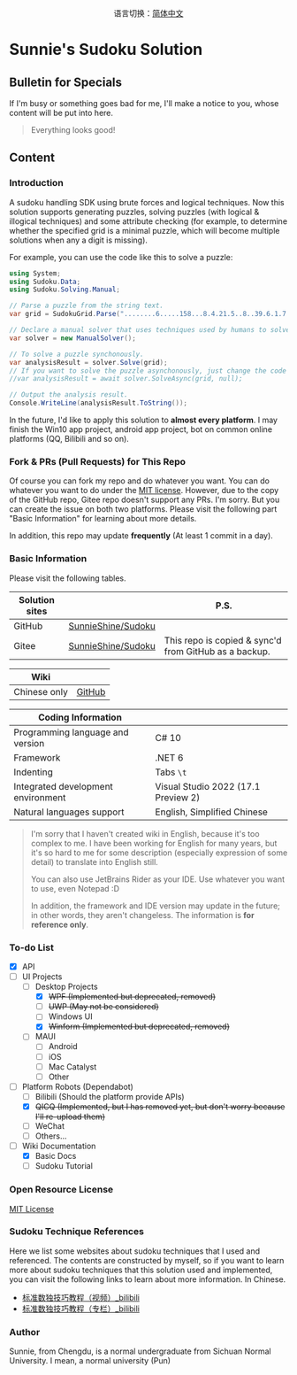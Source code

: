 <center>语言切换：<a href="README-zh-cn.md">简体中文</a></center>

# Sunnie's Sudoku Solution

## Bulletin for Specials

If I'm busy or something goes bad for me, I'll make a notice to you, whose content will be put into here.

> Everything looks good!

## Content

### Introduction

A sudoku handling SDK using brute forces and logical techniques. Now this solution supports generating puzzles, solving puzzles (with logical & illogical techniques) and some attribute checking (for example, to determine whether the specified grid is a minimal puzzle, which will become multiple solutions when any a digit is missing).

For example, you can use the code like this to solve a puzzle:

```csharp
using System;
using Sudoku.Data;
using Sudoku.Solving.Manual;

// Parse a puzzle from the string text.
var grid = SudokuGrid.Parse("........6.....158...8.4.21.5..8..39.6.1.7.8.5.89..5..1.24.5.9...659.....9........");

// Declare a manual solver that uses techniques used by humans to solve a puzzle.
var solver = new ManualSolver();

// To solve a puzzle synchonously.
var analysisResult = solver.Solve(grid);
// If you want to solve the puzzle asynchonously, just change the code to:
//var analysisResult = await solver.SolveAsync(grid, null);

// Output the analysis result.
Console.WriteLine(analysisResult.ToString());
```

In the future, I'd like to apply this solution to **almost every platform**. I may finish the Win10 app project, android app project, bot on common online platforms (QQ, Bilibili and so on).

### Fork & PRs (Pull Requests) for This Repo

Of course you can fork my repo and do whatever you want. You can do whatever you want to do under the [MIT license](https://github.com/SunnieShine/Sudoku/blob/main/LICENSE). However, due to the copy of the GitHub repo, Gitee repo doesn't support any PRs. I'm sorry. But you can create the issue on both two platforms. Please visit the following part "Basic Information" for learning about more details.

In addition, this repo may update **frequently** (At least 1 commit in a day).

### Basic Information

Please visit the following tables.

| Solution sites |                                                             | P.S.                                                  |
| -------------- | ----------------------------------------------------------- | ----------------------------------------------------- |
| GitHub         | [SunnieShine/Sudoku](https://github.com/SunnieShine/Sudoku) |                                                       |
| Gitee          | [SunnieShine/Sudoku](https://gitee.com/SunnieShine/Sudoku)  | This repo is copied & sync'd from GitHub as a backup. |

| Wiki         |                                                |
| ------------ | ---------------------------------------------- |
| Chinese only | [GitHub](https://sunnieshine.github.io/Sudoku) |

| Coding Information                 |                                     |
| ---------------------------------- | ----------------------------------- |
| Programming language and version   | C# 10                               |
| Framework                          | .NET 6                              |
| Indenting                          | Tabs `\t`                           |
| Integrated development environment | Visual Studio 2022 (17.1 Preview 2) |
| Natural languages support          | English, Simplified Chinese         |

> I'm sorry that I haven't created wiki in English, because it's too complex to me. I have been working for English for many years, but it's so hard to me for some description (especially expression of some detail) to translate into English still.
>
> You can also use JetBrains Rider as your IDE. Use whatever you want to use, even Notepad :D
>
> In addition, the framework and IDE version may update in the future; in other words, they aren't changeless. The information is **for reference only**.

### To-do List

* [x] API
* [ ] UI Projects
  * [ ] Desktop Projects
    * [x] ~~WPF (Implemented but deprecated, removed)~~
    * [ ] ~~UWP (May not be considered)~~
    * [ ] Windows UI
    * [x] ~~Winform (Implemented but deprecated, removed)~~
  * [ ] MAUI
    * [ ] Android
    * [ ] iOS
    * [ ] Mac Catalyst
    * [ ] Other
* [ ] Platform Robots (Dependabot)
  * [ ] Bilibili (Should the platform provide APIs)
  * [x] ~~QICQ (Implemented, but I has removed yet, but don't worry because I'll re-upload them)~~
  * [ ] WeChat
  * [ ] Others...
* [ ] Wiki Documentation
  * [x] Basic Docs
  * [ ] Sudoku Tutorial

### Open Resource License

[MIT License](https://github.com/SunnieShine/Sudoku/blob/main/LICENSE)

### Sudoku Technique References

Here we list some websites about sudoku techniques that I used and referenced. The contents are constructed by myself, so if you want to learn more about sudoku techniques that this solution used and implemented, you can visit the following links to learn about more information. In Chinese.

* [标准数独技巧教程（视频）_bilibili](https://www.bilibili.com/video/BV1Mx411z7uq)
* [标准数独技巧教程（专栏）_bilibili](https://www.bilibili.com/read/readlist/rl291187)

### Author

Sunnie, from Chengdu, is a normal undergraduate from Sichuan Normal University. I mean, a normal university (Pun)

